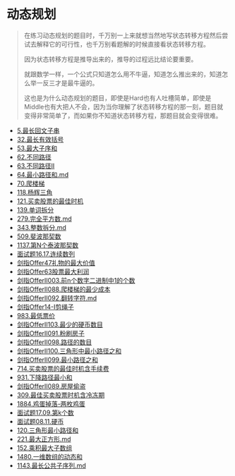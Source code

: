 # 动态规划

> 在练习动态规划的题目时，千万别一上来就想当然地写状态转移方程然后尝试去解释它的可行性，也千万别看题解的时候直接看状态转移方程。
>
> 因为状态转移方程是推导出来的，推导的过程远比结论要重要。
>
> 就跟数学一样，一个公式只知道怎么用不牛逼，知道怎么推出来的，知道怎么举一反三才是最牛逼的。
>
> 这也是为什么动态规划的题目，即使是Hard也有人吐槽简单，即使是Middle也有大把人不会，因为当你理解了状态转移方程的那一刻，题目就变得非常简单了，而如果你不知道状态转移方程，那题目就会变得很难。



- [5.最长回文子串](5.最长回文子串.md)
- [32.最长有效括号](32.最长有效括号.md)
- [53.最大子序和](53.最大子序和.md)
- [62.不同路径](62.不同路径.md)
- [63.不同路径II](63.不同路径II.md)
- [64.最小路径和.md](64.最小路径和.md)
- [70.爬楼梯](70.爬楼梯.md)
- [118.杨辉三角](118.杨辉三角.md)
- [121.买卖股票的最佳时机](121.买卖股票的最佳时机.md)
- [139.单词拆分](139.单词拆分.md)
- [279.完全平方数.md](279.完全平方数.md)
- [343.整数拆分.md](343.整数拆分.md)
- [509.斐波那契数](509.斐波那契数.md)
- [1137.第N个泰波那契数](1137.第N个泰波那契数.md)
- [面试题16.17.连续数列](面试题16.17.连续数列.md)
- [剑指Offer47礼物的最大价值](剑指Offer47礼物的最大价值.md)
- [剑指Offer63股票最大利润](剑指Offer63股票最大利润.md)
- [剑指OfferII003.前n个数字二进制中1的个数](剑指OfferII003.前n个数字二进制中1的个数.md)
- [剑指OfferII088.爬楼梯的最少成本](剑指OfferII088.爬楼梯的最少成本.md)
- [剑指OfferII092.翻转字符.md](剑指OfferII092.翻转字符.md)
- [剑指Offer14-I剪绳子](剑指Offer14-I剪绳子.md)
- [983.最低票价](983.最低票价.md)
- [剑指OfferII103.最少的硬币数目](剑指OfferII103.最少的硬币数目.md)
- [剑指OfferII091.粉刷房子](剑指OfferII091.粉刷房子.md)
- [剑指OfferII098.路径的数目](剑指OfferII098.路径的数目.md)
- [剑指OfferII100.三角形中最小路径之和](剑指OfferII100.三角形中最小路径之和.md)
- [剑指OfferII099.最小路径之和](剑指OfferII099.最小路径之和.md)
- [714.买卖股票的最佳时机含手续费](714.买卖股票的最佳时机含手续费.md)
- [931.下降路径最小和](931.下降路径最小和.md)
- [剑指OfferII089.房屋偷盗](剑指OfferII089.房屋偷盗.md)
- [309.最佳买卖股票时机含冷冻期](309.最佳买卖股票时机含冷冻期.md)
- [1884.鸡蛋掉落-两枚鸡蛋](1884.鸡蛋掉落-两枚鸡蛋.md)
- [面试题17.09.第k个数](面试题17.09.第k个数.md)
- [面试题08.11.硬币](面试题08.11.硬币.md)
- [120.三角形最小路径和](120.三角形最小路径和.md)
- [221.最大正方形.md](221.最大正方形.md)
- [152.乘积最大子数组](152.乘积最大子数组.md)
- [1480.一维数组的动态和](1480.一维数组的动态和.md)
- [1143.最长公共子序列.md](1143.最长公共子序列.md)
